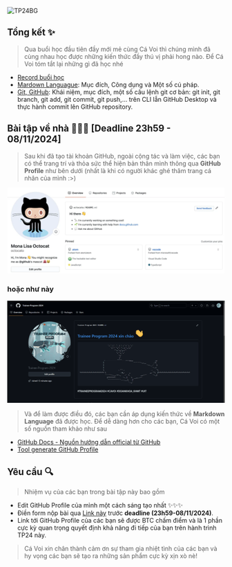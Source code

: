 ![TP24BG](TP24BG.png)

## Tổng kết ✨

> Qua buổi học đầu tiên đầy mới mẻ cùng Cá Voi thì chúng mình đã cùng nhau học được những kiến thức đầy thú vị phải hong nào. Để Cá Voi tóm tắt lại những gì đã học nhé 

- [Record buổi học](https://uithcm.sharepoint.com/:v:/s/TraineeProgram2024/EcGdrtN_rmpOu-mrYZpfVawBhnMkh1_rDqiK8ZPzyd2oMQ?e=u6EwMB)
- [Mardown Languague](https://www.markdownguide.org/cheat-sheet): Mục đích, Công dụng và Một số cú pháp. 
- [Git, GitHub](https://education.github.com/git-cheat-sheet-education.pdf): Khái niệm, mục đích, một số câu lệnh git cơ bản: git init, git branch, git add, git commit, git push,... trên CLI lẫn GitHub Desktop và thực hành commit lên GitHub repository.

## Bài tập về nhà 📗📙📘 [Deadline 23h59 - 08/11/2024]

> Sau khi đã tạo tài khoản GitHub, ngoài cộng tác và làm việc, các bạn có thể trang trí và thỏa sức thể hiện bản thân mình thông qua __GitHub Profile__ như bên dưới (nhất là khi có người khác ghé thăm trang cá nhân của mình :>) 


![Template](Profile.png)

### hoặc như này 

![GitHub Profile](GitHubPageTutorial.gif)

> Và để làm được điều đó, các bạn cần áp dụng kiến thức về __Markdown Language__ đã được học. Để dễ dàng hơn cho các bạn, Cá Voi có một số nguồn tham khảo như sau
- [GitHub Docs - Nguồn hướng dẫn official từ GitHub](https://docs.github.com/en/account-and-profile/setting-up-and-managing-your-github-profile/customizing-your-profile/about-your-profile)
- [Tool generate GitHub Profile](https://rahuldkjain.github.io/gh-profile-readme-generator/)



## Yêu cầu 🔍
> Nhiệm vụ của các bạn trong bài tập này bao gồm
- Edit GitHub Profile của mình một cách sáng tạo nhất ✨✨✨
- Điền form nộp bài qua [Link này](https://forms.office.com/r/aCMJ1msqw8) trước __deadline (23h59-08/11/2024)__.
- Link tới GitHub Profile của các bạn sẽ được BTC chấm điểm và là 1 phần cực kỳ quan trọng quyết định khả năng đi tiếp của bạn trên hành trình TP24 này.
> Cá Voi xin chân thành cảm ơn sự tham gia nhiệt tình của các bạn và hy vọng các bạn sẽ tạo ra những sản phẩm cực kỳ xịn xò nè!


